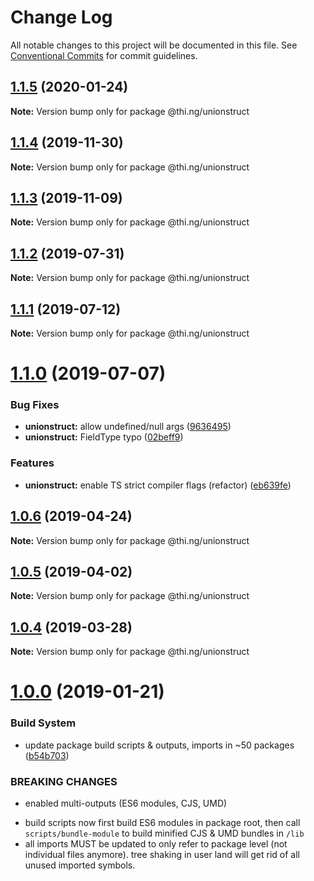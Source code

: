 # Change Log

All notable changes to this project will be documented in this file.
See [Conventional Commits](https://conventionalcommits.org) for commit guidelines.

## [1.1.5](https://github.com/thi-ng/umbrella/compare/@thi.ng/unionstruct@1.1.4...@thi.ng/unionstruct@1.1.5) (2020-01-24)

**Note:** Version bump only for package @thi.ng/unionstruct





## [1.1.4](https://github.com/thi-ng/umbrella/compare/@thi.ng/unionstruct@1.1.3...@thi.ng/unionstruct@1.1.4) (2019-11-30)

**Note:** Version bump only for package @thi.ng/unionstruct





## [1.1.3](https://github.com/thi-ng/umbrella/compare/@thi.ng/unionstruct@1.1.2...@thi.ng/unionstruct@1.1.3) (2019-11-09)

**Note:** Version bump only for package @thi.ng/unionstruct





## [1.1.2](https://github.com/thi-ng/umbrella/compare/@thi.ng/unionstruct@1.1.1...@thi.ng/unionstruct@1.1.2) (2019-07-31)

**Note:** Version bump only for package @thi.ng/unionstruct





## [1.1.1](https://github.com/thi-ng/umbrella/compare/@thi.ng/unionstruct@1.1.0...@thi.ng/unionstruct@1.1.1) (2019-07-12)

**Note:** Version bump only for package @thi.ng/unionstruct





# [1.1.0](https://github.com/thi-ng/umbrella/compare/@thi.ng/unionstruct@1.0.6...@thi.ng/unionstruct@1.1.0) (2019-07-07)


### Bug Fixes

* **unionstruct:** allow undefined/null args ([9636495](https://github.com/thi-ng/umbrella/commit/9636495))
* **unionstruct:** FieldType typo ([02beff9](https://github.com/thi-ng/umbrella/commit/02beff9))


### Features

* **unionstruct:** enable TS strict compiler flags (refactor) ([eb639fe](https://github.com/thi-ng/umbrella/commit/eb639fe))





## [1.0.6](https://github.com/thi-ng/umbrella/compare/@thi.ng/unionstruct@1.0.5...@thi.ng/unionstruct@1.0.6) (2019-04-24)

**Note:** Version bump only for package @thi.ng/unionstruct





## [1.0.5](https://github.com/thi-ng/umbrella/compare/@thi.ng/unionstruct@1.0.4...@thi.ng/unionstruct@1.0.5) (2019-04-02)

**Note:** Version bump only for package @thi.ng/unionstruct





## [1.0.4](https://github.com/thi-ng/umbrella/compare/@thi.ng/unionstruct@1.0.3...@thi.ng/unionstruct@1.0.4) (2019-03-28)

**Note:** Version bump only for package @thi.ng/unionstruct







# [1.0.0](https://github.com/thi-ng/umbrella/compare/@thi.ng/unionstruct@0.1.19...@thi.ng/unionstruct@1.0.0) (2019-01-21)


### Build System

* update package build scripts & outputs, imports in ~50 packages ([b54b703](https://github.com/thi-ng/umbrella/commit/b54b703))


### BREAKING CHANGES

* enabled multi-outputs (ES6 modules, CJS, UMD)

- build scripts now first build ES6 modules in package root, then call
  `scripts/bundle-module` to build minified CJS & UMD bundles in `/lib`
- all imports MUST be updated to only refer to package level
  (not individual files anymore). tree shaking in user land will get rid of
  all unused imported symbols.

